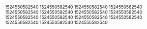 1524550582540
1524550582540
1524550582540
1524550582540
1524550582540
1524550582540
1524550582540
1524550582540
1524550582540
1524550582540
1524550582540
1524550582540
1524550582540
1524550582540
1524550582540